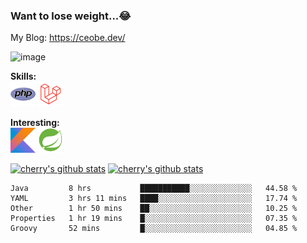 ### Want to lose weight...😂

My Blog: https://ceobe.dev/

![image](https://github.com/cr-lgl/cr-lgl/blob/master/image.jpeg?raw=true)

**Skills:**  
<img height="40" src="https://raw.githubusercontent.com/github/explore/80688e429a7d4ef2fca1e82350fe8e3517d3494d/topics/php/php.png">
<img height="40" src="https://raw.githubusercontent.com/github/explore/5c058a388828bb5fde0bcafd4bc867b5bb3f26f3/topics/laravel/laravel.png">

**Interesting:**  
<img height="40" src="https://raw.githubusercontent.com/github/explore/80688e429a7d4ef2fca1e82350fe8e3517d3494d/topics/kotlin/kotlin.png">
<img height="40" src="https://raw.githubusercontent.com/github/explore/80688e429a7d4ef2fca1e82350fe8e3517d3494d/topics/spring-boot/spring-boot.png">

[![cherry's github stats](https://github-readme-stats.vercel.app/api?username=cr-lgl)](https://github.com/anuraghazra/github-readme-stats)
[![cherry's github stats](https://github-readme-stats.vercel.app/api/top-langs/?username=cr-lgl&layout=compact)](https://github.com/anuraghazra/github-readme-stats)

<!--START_SECTION:waka-->
```text
Java         8 hrs           ███████████░░░░░░░░░░░░░░   44.58 % 
YAML         3 hrs 11 mins   ████░░░░░░░░░░░░░░░░░░░░░   17.74 % 
Other        1 hr 50 mins    ██░░░░░░░░░░░░░░░░░░░░░░░   10.25 % 
Properties   1 hr 19 mins    █░░░░░░░░░░░░░░░░░░░░░░░░   07.35 % 
Groovy       52 mins         █░░░░░░░░░░░░░░░░░░░░░░░░   04.85 %
```
<!--END_SECTION:waka-->
